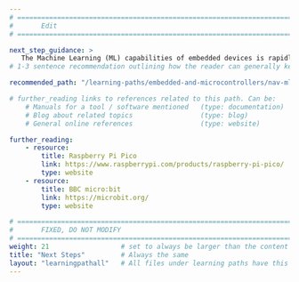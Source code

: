 ```yaml
---
# ================================================================================
#       Edit
# ================================================================================

next_step_guidance: >
   The Machine Learning (ML) capabilities of embedded devices is rapidly increasing. Why not learn about ML development?
# 1-3 sentence recommendation outlining how the reader can generally keep learning about these topics, and a specific explanation of why the next step is being recommended.

recommended_path: "/learning-paths/embedded-and-microcontrollers/nav-mlek/"

# further_reading links to references related to this path. Can be:
    # Manuals for a tool / software mentioned   (type: documentation)
    # Blog about related topics                 (type: blog)
    # General online references                 (type: website) 

further_reading:
    - resource:
        title: Raspberry Pi Pico
        link: https://www.raspberrypi.com/products/raspberry-pi-pico/
        type: website
    - resource:
        title: BBC micro:bit
        link: https://microbit.org/
        type: website

# ================================================================================
#       FIXED, DO NOT MODIFY
# ================================================================================
weight: 21                  # set to always be larger than the content in this path, and one more than 'review'
title: "Next Steps"         # Always the same
layout: "learningpathall"   # All files under learning paths have this same wrapper
---
```

